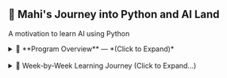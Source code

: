 ## 🐍 **Mahi's** Journey into Python and AI Land  
A motivation to learn AI using Python

<details>
<summary>📜 **Program Overview** — *(Click to Expand)*</summary>
<br/>

| Month | Week | Topic | Math Skills Introduced | Status | Completion Month |
|-------|------|-------|------------------------|--------|------------------|
| **1 – Python Foundations**  | Week 1 | Python basics | None (focus on syntax & logic) | ✅ Done| July 2025 |
|       | Week 2 | NumPy, Pandas, Seaborn | Mean, median, variance, standard deviation | ✅ Done | Aug 2025 |
| **2 – Data Analysis & Visualization**| Week 3 | Intro to ML workflow | Basic probability, correlation & covariance | 🔄 In Progress |  |
|       | Week 4 | Advanced Pandas & Viz | Grouped statistics, weighted averages | 📅 To Do |  |
| **3 – ML Foundations**  | Week 5 | Classification deep dive | Logistic function, odds, log-odds | 📅 To Do |  |
|       | Week 6 | Regression deep dive | Linear equations, least squares, RMSE formula | 📅 To Do |  |
|       | Week 7 | Model selection & validation | Bias-variance tradeoff, cross-validation math | 📅 To Do |  |
|       | Week 8 | Mini capstone | Consolidation of above | 📅 To Do |  |
| **4 – Deep Learning Foundations**  | Week 9 | Neural networks basics | Derivatives, chain rule, gradient descent math | 📅 To Do |  |
|       | Week 10 | PyTorch basics | Matrix multiplication, dot products | 📅 To Do |  |
|       | Week 11 | CNNs | Convolution operation math | 📅 To Do |  |
|       | Week 12 | Mini capstone | Consolidation of above | 📅 To Do |  |
| **5 – Applied AI**  | Week 13 | NLP | Probability distributions, cosine similarity | 📅 To Do |  |
|       | Week 14 | Computer vision | Image filter kernels, normalization | 📅 To Do |  |
|       | Week 15 | Time series | Seasonal decomposition, autocorrelation | 📅 To Do |  |
|       | Week 16 | Mini capstone | Consolidation of above | 📅 To Do |  |
| **6 – Deployment & Final Capstone**| Week 17 | Deployment basics | None new | 📅 To Do |  |
|       | Week 18 | MLOps | None new | 📅 To Do |  |
|       | Week 19–20 | Final capstone | Apply all math learned | 📅 To Do |  |

</details>
</br>

<details>
<summary>📅 Week-by-Week Learning Journey (Click to Expand...)</summary>
<br/>

<details>
<summary>📘 Week 1: Python Basics</summary>
<br/>

- **Topics Covered**: Python syntax, variables, functions, I/O  
- **Status**: ✅ Completed  
- **Days Spent**: 3  
- **Time Frame**: July 2025
- **Basic softwares setup**:
    > ### Install Homebrew (Package Manager for Mac)
        ```bash
        /bin/bash -c "$(curl -fsSL https://raw.githubusercontent.com/Homebrew/install/HEAD/install.sh)"

        ### To verify 
        brew --version


    > ### Install Python  
        ```bash
        brew install python
            
        ### To verify 
        python3 --version
        pip3 --version

    > ### Install VS Code  
        ```bash
        brew install --cask visual-studio-code
    
    > ### Install Jupyter Lab  
        ```bash
        pip3 install jupyterlab

- **Python Virtual Environment and packages**:

        ```bash
        python3 -m venv .venv

        ### activating virutal environment
        source .venv/bin/activate

        ### Installing packages
        pip install numpy pandas matplotlib jupyterlab
        pip install scikit-learn seaborn

        pip freeze > requirements.txt ##records all the packages in requirements.txt file
        pip install -r requirements.txt ##to install all pacakages present in requirements.txt file

        ### when working with fodlers in python
        ** Any folder in python can be turned into module by adding __init__.py
        touch __init__.py  ##command to create the file

- **Type of lists**:
    > ### List
        Ordered: ✅   | Changeable : ✅  | Use Case : Sequences, item collections

    > ### Tuple
        Ordered: ✅   | Changeable : ❌  | Use Case : Fixed structure, return multiple
    
    > ### Dictionary
        Ordered: ❌ (3.6+ preserves)   | Changeable : ✅  | Use Case : ast lookup by key, named data

  ```python
    🔹 1. Tuple → For fixed pair of items (position matters, no labels)

    ✅ Use When:
        •	The two elements are tightly linked
        •	The meaning is implied by position
        •	You don’t plan to change them

    🧠 Example:
    coordinates = (40.7128, -74.0060)  # (latitude, longitude)
    name_pair = ("Alice", "Bob")       # two people


    🔹 2. List → For a sequence of items (even if just two), possibly growing

    ✅ Use When:
        •	You might add/remove more items later
        •	Order matters
        •	You don’t need labels

    🧠 Example:
    scores = [88, 91]

    🔹 3. Dictionary → When each element has a meaning (a label)

    ✅ Use When:
	•	You want to name each value
	•	The meaning is not obvious from order
	•	You want to access by key, not index

    🧠 Example:
    student = {"name": "Mahendra", "score": 95}


</details>

<details>
<summary>📗 Week 2: NumPy, Pandas, Data Viz</summary>
<br/>

- **Topics Covered**: NumPy arrays, Pandas DataFrames, Matplotlib, Seaborn  
- **Status**: ✅ Completed  
- **Days Spent**: 4  
- **Time Frame**: Aug 2025

- **Core libraries and setup**:
    > ### Install required libraries
        ```bash
        source .venv/bin/activate   # activate virtual environment
        pip install numpy pandas matplotlib seaborn jupyterlab
        pip freeze > requirements.txt
        ```

- **Key Skills**:
    > ### NumPy  
      - Array creation, slicing, broadcasting  
      - Statistical functions: mean, std, variance  
      - Random: seed, rand, randint  
      - Split: split vs array_split  
      - Transpose for 2D and ND arrays

    > ### Pandas  
      - Series & DataFrame creation  
      - Column selection, filtering, sorting (multi-column)  
      - GroupBy and aggregation  
      - Merge and joins  
      - Date parsing with `parse_dates`  
      - Boolean masks and conditional columns with `np.where` / `np.select`

    > ### Plotting  
      - Matplotlib: bar charts, line charts, histograms  
      - Seaborn: barplot, histplot (for reference only)  
      - Sorting data before plotting for chronological trends

- **Examples**:

    > **NumPy Example**
    ```python
    import numpy as np

    arr = np.array([10, 20, 30, 40, 50])
    filtered = arr[arr > 25]
    print("Filtered:", filtered)
    print("Mean:", np.mean(arr))
    ```

    > **Pandas Example**
    ```python
    import pandas as pd

    df = pd.DataFrame({
        'Name': ['Alice', 'Bob', 'Charlie'],
        'Score': [85, 92, 78],
        'Grade': ['A', 'A', 'B']
    })

    passed = df[df['Score'] >= 80]
    print("Passed:\n", passed)
    print("Average Score by Grade:\n", df.groupby('Grade')['Score'].mean())
    ```

    > **Plotting Example (Matplotlib)**
    ```python
    import matplotlib.pyplot as plt

    scores = {'Alice': 85, 'Bob': 92, 'Charlie': 78}
    plt.bar(scores.keys(), scores.values(), color='skyblue')
    plt.xlabel("Name")
    plt.ylabel("Score")
    plt.title("Scores by Student")
    plt.show()
    ```

    > **Plotting Example (Seaborn — Reference)**
    ```python
    import seaborn as sns
    import pandas as pd
    import matplotlib.pyplot as plt

    df = pd.DataFrame({
        'Name': ['Alice', 'Bob', 'Charlie', 'David'],
        'Score': [85, 92, 78, 88]
    })

    sns.barplot(x='Name', y='Score', data=df, palette='pastel')
    plt.title("Scores by Student")
    plt.show()
    ```

</details>

<details>
<summary>📙 Week 3: Introduction to Machine Learning workflow using the Iris dataset — explored K-Nearest Neighbors (KNN), train/test split, evaluation metrics (accuracy, classification report, confusion matrix), and cross-validation.</summary>
<br/>

- **Topics Planned**: Data preprocessing, Scikit-learn intro  
- **Status**: 🚧 InProgress   
- **Days Spent**: 2  
- **Time Frame**: Aug 2025 

## Week 3 — Day 1 ✅

### Focus: K-Nearest Neighbors (KNN)

- Learned the **Machine Learning Workflow** (problem definition → data → split → model → evaluation).  
- Explored the **Iris dataset** (features, targets, target names).  
- Performed **train/test split** (80/20) to avoid overfitting.  
- Implemented **KNN classifier** with scikit-learn.  
- Understood key concepts:  
  - `k` = number of neighbors to consult when predicting.  
  - Trade-off between small `k` (more flexible, but noisy) vs. large `k` (smoother, but may miss local patterns).  
  - Why stratification ensures balanced class distribution in splits.  
  - The need for **cross-validation** to select the best `k`.  
- Evaluated model using:  
  - **Accuracy**  
  - **Classification report** (precision, recall, f1-score)  
  - **Confusion matrix**  

✅ **Outcome:** Solid grasp of KNN as a classification algorithm and how to evaluate its performance.  

</details>

<details>
<summary>📙 Week 4: Coming Soon</summary>
<br/>
- **Status**: 🚧 InProgress 
<br/>

- **Topics Planned**: Data preprocessing, Scikit-learn intro  
- **Status**: 🔜 Planned  
- **Time Frame**: TBD  

</details>
</details>